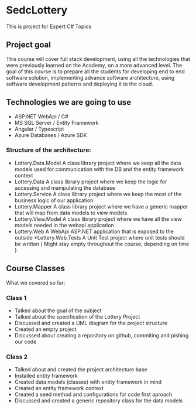 # SedcLottery

This is project for Expert C# Topics

## Project goal

This course will cover full stack development, using all the technologies that were previously learned on the Academy, on a more advanced level. The goal of this course is to prepare all the students for developing end to end software solution, implementing advance software architecture, using software development patterns and deploying it to the cloud.

## Technologies we are going to use

* ASP.NET WebApi / C#
* MS SQL Server / Entity Framework
* Angular / Typescript
* Azure  Databases / Azure SDK

### Structure of the architecture:

* Lottery.Data.Model
A class library project where we keep all the data models used for communication with the DB and the entity framework context
* Lottery.Data
A class library project where we keep the logic for accessing and manipulating the database
* Lottery.Service
A class library project where we keep the most of the business logic of our application
* Lottery.Mapper
A class library project where we have a generic mapper that will map from data models to view models
* Lottery.View.Model
A class library project where we have all the view models needed in the webapi application
* Lottery.Web
A WebApi ASP.NET application that is exposed to the outside
*Lottery.Web.Tests
A Unit Test project where unit tests should be written ( Might stay empty throughout the course, depending on time )

## Course Classes

What we covered so far:

### Class 1

* Talked about the goal of the subject
* Talked about the specification of the Lottery Project
* Discussed and created a UML diagram for the project structure
* Created an empty project
* Discussed about creating a repository on github, commiting and pishing our code

### Class 2

* Talked about and created the project architecture base
* Installed entity framework
* Created data models (classes) with entity framework in mind
* Created an entity framework context
* Created a seed method and configurations for code first aproach
* Discussed and created a generic repository class for the data models